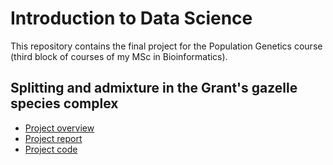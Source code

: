 # Introduction to Data Science

This repository contains the final project for the Population Genetics course (third block of courses of my MSc in Bioinformatics). 

## Splitting and admixture in the Grant's gazelle species complex

* [Project overview](https://github.com/St3451/Population_Genetics/blob/master/project_overview.pdf)
* [Project report](https://github.com/St3451/Population_Genetics/blob/master/project_report.pdf)
* [Project code](https://github.com/St3451/Population_Genetics/blob/master/code_RMD.Rmd)